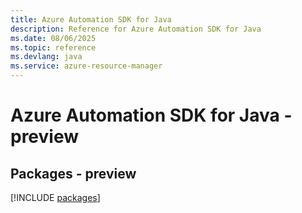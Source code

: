 ```yaml
---
title: Azure Automation SDK for Java
description: Reference for Azure Automation SDK for Java
ms.date: 08/06/2025
ms.topic: reference
ms.devlang: java
ms.service: azure-resource-manager
---
```

# Azure Automation SDK for Java - preview
## Packages - preview
[!INCLUDE [packages](automation-index.md)]
